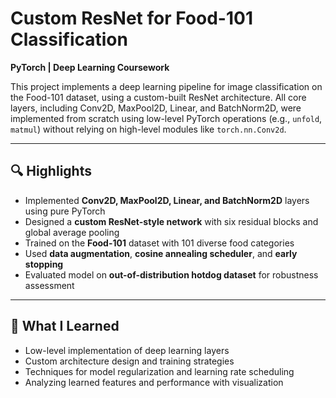 # Custom ResNet for Food-101 Classification

**PyTorch | Deep Learning Coursework**

This project implements a deep learning pipeline for image classification on the Food-101 dataset, using a custom-built ResNet architecture. All core layers, including Conv2D, MaxPool2D, Linear, and BatchNorm2D, were implemented from scratch using low-level PyTorch operations (e.g., `unfold`, `matmul`) without relying on high-level modules like `torch.nn.Conv2d`.

---

## 🔍 Highlights

- Implemented **Conv2D, MaxPool2D, Linear, and BatchNorm2D** layers using pure PyTorch
- Designed a **custom ResNet-style network** with six residual blocks and global average pooling
- Trained on the **Food-101** dataset with 101 diverse food categories
- Used **data augmentation**, **cosine annealing scheduler**, and **early stopping**
- Evaluated model on **out-of-distribution hotdog dataset** for robustness assessment

---

## 🧠 What I Learned

- Low-level implementation of deep learning layers
- Custom architecture design and training strategies
- Techniques for model regularization and learning rate scheduling
- Analyzing learned features and performance with visualization

